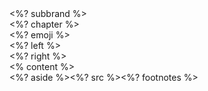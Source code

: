 <div class="slide-grid">

<div class="topright">
<div class="subbrand"><%? subbrand %></div>
<div class="chapter"><%? chapter %></div>
</div>

<div class="emoji">
<%? emoji %>
</div>

<div class="content">
<div class="left"><%? left %></div>
<div class="right"><%? right %></div>
<div class="full-width"><% content %></div>
</div>

<div class="bottom-left">
  <%? aside %><%? src %><%? footnotes %>
</div>
</div>
